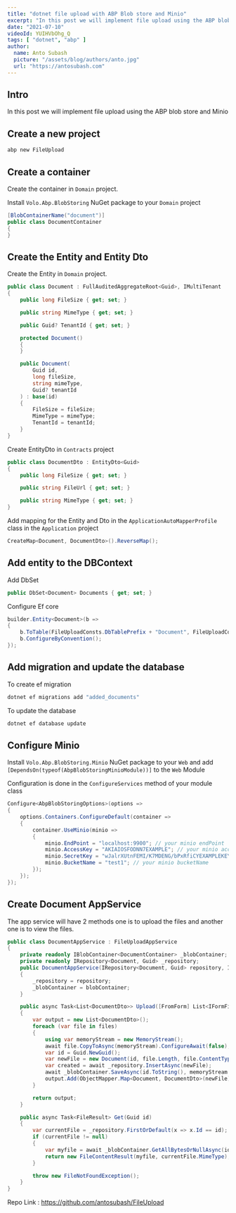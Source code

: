 ```yaml
---
title: "dotnet file upload with ABP Blob store and Minio"
excerpt: "In this post we will implement file upload using the ABP blob store and Minio"
date: "2021-07-10"
videoId: YUIHVbOhg_Q
tags: [ "dotnet", "abp" ]
author:
  name: Anto Subash
  picture: "/assets/blog/authors/anto.jpg"
  url: "https://antosubash.com"
---
```


## Intro

In this post we will implement file upload using the ABP blob store and Minio

## Create a new project

```bash
abp new FileUpload
```

## Create a container

Create the container in `Domain` project.

Install `Volo.Abp.BlobStoring` NuGet package to your `Domain` project

```cs
[BlobContainerName("document")]
public class DocumentContainer
{
}
```

## Create the Entity and Entity Dto

Create the Entity in `Domain` project.

```cs
public class Document : FullAuditedAggregateRoot<Guid>, IMultiTenant
{
    public long FileSize { get; set; }

    public string MimeType { get; set; }

    public Guid? TenantId { get; set; }

    protected Document()
    {
    }

    public Document(
        Guid id,
        long fileSize,
        string mimeType,
        Guid? tenantId
    ) : base(id)
    {
        FileSize = fileSize;
        MimeType = mimeType;
        TenantId = tenantId;
    }
}
```

Create EntityDto in `Contracts` project

```cs
public class DocumentDto : EntityDto<Guid>
{
    public long FileSize { get; set; }

    public string FileUrl { get; set; }

    public string MimeType { get; set; }
}
```

Add mapping for the Entity and Dto in the `ApplicationAutoMapperProfile` class in the `Application` project

```cs
CreateMap<Document, DocumentDto>().ReverseMap();
```

## Add entity to the DBContext

Add DbSet

```cs
public DbSet<Document> Documents { get; set; }
```

Configure Ef core

```cs
builder.Entity<Document>(b =>
{
    b.ToTable(FileUploadConsts.DbTablePrefix + "Document", FileUploadConsts.DbSchema);
    b.ConfigureByConvention();
});
```

## Add migration and update the database

To create ef migration

```bash
dotnet ef migrations add "added_documents"
```

To update the database

```bash
dotnet ef database update
```

## Configure Minio

Install `Volo.Abp.BlobStoring.Minio` NuGet package to your `Web` and add `[DependsOn(typeof(AbpBlobStoringMinioModule))]` to the `Web` Module

Configuration is done in the `ConfigureServices` method of your module class

```cs
Configure<AbpBlobStoringOptions>(options =>
{
    options.Containers.ConfigureDefault(container =>
    {
        container.UseMinio(minio =>
        {
            minio.EndPoint = "localhost:9900"; // your minio endPoint
            minio.AccessKey = "AKIAIOSFODNN7EXAMPLE"; // your minio accessKey
            minio.SecretKey = "wJalrXUtnFEMI/K7MDENG/bPxRfiCYEXAMPLEKEY"; // your minio secretKey
            minio.BucketName = "test1"; // your minio bucketName
        });
    });
});
```

## Create Document AppService

The app service will have 2 methods one is to upload the files and another one is to view the files.

```cs
public class DocumentAppService : FileUploadAppService
{
    private readonly IBlobContainer<DocumentContainer> _blobContainer;
    private readonly IRepository<Document, Guid> _repository;
    public DocumentAppService(IRepository<Document, Guid> repository, IBlobContainer<DocumentContainer> blobContainer)
    {
        _repository = repository;
        _blobContainer = blobContainer;
    }

    public async Task<List<DocumentDto>> Upload([FromForm] List<IFormFile> files)
    {
        var output = new List<DocumentDto>();
        foreach (var file in files)
        {
            using var memoryStream = new MemoryStream();
            await file.CopyToAsync(memoryStream).ConfigureAwait(false);
            var id = Guid.NewGuid();
            var newFile = new Document(id, file.Length, file.ContentType, CurrentTenant.Id);
            var created = await _repository.InsertAsync(newFile);
            await _blobContainer.SaveAsync(id.ToString(), memoryStream.ToArray()).ConfigureAwait(false);
            output.Add(ObjectMapper.Map<Document, DocumentDto>(newFile));
        }

        return output;
    }

    public async Task<FileResult> Get(Guid id)
    {
        var currentFile = _repository.FirstOrDefault(x => x.Id == id);
        if (currentFile != null)
        {
            var myfile = await _blobContainer.GetAllBytesOrNullAsync(id.ToString());
            return new FileContentResult(myfile, currentFile.MimeType);
        }

        throw new FileNotFoundException();
    }
}
```

Repo Link : <https://github.com/antosubash/FileUpload>
